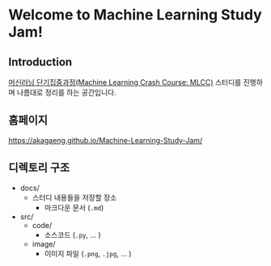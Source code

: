 # Welcome to Machine Learning Study Jam!

## Introduction
[머신러닝 단기집중과정(Machine Learning Crash Course: MLCC)](https://developers.google.com/machine-learning/crash-course/) 스터디를 진행하며 나름대로 정리를 하는 공간입니다.

## 홈페이지
https://akagaeng.github.io/Machine-Learning-Study-Jam/

## 디렉토리 구조
- docs/
  + 스터디 내용들을 저장할 장소
    - 마크다운 문서 (`.md`)
- src/
  + code/
    - 소스코드 (`.py`, ... )
  + image/
    - 이미지 파일 (`.png`, `.jpg`, ... )

